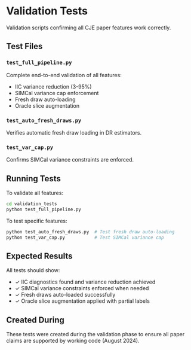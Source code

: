 # Validation Tests

Validation scripts confirming all CJE paper features work correctly.

## Test Files

### `test_full_pipeline.py`
Complete end-to-end validation of all features:
- IIC variance reduction (3-95%)
- SIMCal variance cap enforcement
- Fresh draw auto-loading
- Oracle slice augmentation

### `test_auto_fresh_draws.py`
Verifies automatic fresh draw loading in DR estimators.

### `test_var_cap.py`
Confirms SIMCal variance constraints are enforced.

## Running Tests

To validate all features:
```bash
cd validation_tests
python test_full_pipeline.py
```

To test specific features:
```bash
python test_auto_fresh_draws.py  # Test fresh draw auto-loading
python test_var_cap.py           # Test SIMCal variance cap
```

## Expected Results

All tests should show:
- ✓ IIC diagnostics found and variance reduction achieved
- ✓ SIMCal variance constraints enforced when needed
- ✓ Fresh draws auto-loaded successfully
- ✓ Oracle slice augmentation applied with partial labels

## Created During

These tests were created during the validation phase to ensure all paper claims are supported by working code (August 2024).